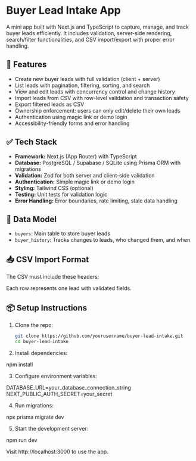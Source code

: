 # Buyer Lead Intake App

A mini app built with Next.js and TypeScript to capture, manage, and track buyer leads efficiently. It includes validation, server-side rendering, search/filter functionalities, and CSV import/export with proper error handling.

## 🚀 Features

- Create new buyer leads with full validation (client + server)
- List leads with pagination, filtering, sorting, and search
- View and edit leads with concurrency control and change history
- Import leads from CSV with row-level validation and transaction safety
- Export filtered leads as CSV
- Ownership enforcement: users can only edit/delete their own leads
- Authentication using magic link or demo login
- Accessibility-friendly forms and error handling

## ✅ Tech Stack

- **Framework:** Next.js (App Router) with TypeScript
- **Database:** PostgreSQL / Supabase / SQLite using Prisma ORM with migrations
- **Validation:** Zod for both server and client-side validation
- **Authentication:** Simple magic link or demo login
- **Styling:** Tailwind CSS (optional)
- **Testing:** Unit tests for validation logic
- **Error Handling:** Error boundaries, rate limiting, stale data handling

## 📂 Data Model

- `buyers`: Main table to store buyer leads
- `buyer_history`: Tracks changes to leads, who changed them, and when

## 📥 CSV Import Format

The CSV must include these headers:

Each row represents one lead with validated fields.

## 📦 Setup Instructions

1. Clone the repo:
   ```bash
   git clone https://github.com/yourusername/buyer-lead-intake.git
   cd buyer-lead-intake
2. Install dependencies:

npm install

3. Configure environment variables:

DATABASE_URL=your_database_connection_string
NEXT_PUBLIC_AUTH_SECRET=your_secret

4. Run migrations:

npx prisma migrate dev

5. Start the development server:

npm run dev

Visit http://localhost:3000 to use the app.


